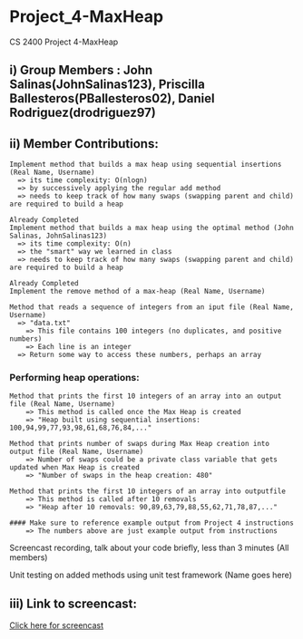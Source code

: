 # Project_4-MaxHeap
CS 2400 Project 4-MaxHeap

## i) Group Members : John Salinas(JohnSalinas123), Priscilla Ballesteros(PBallesteros02), Daniel Rodriguez(drodriguez97)

## ii) Member Contributions:
    
````
Implement method that builds a max heap using sequential insertions (Real Name, Username)
  => its time complexity: O(nlogn)
  => by successively applying the regular add method
  => needs to keep track of how many swaps (swapping parent and child) are required to build a heap
````
    
````
Already Completed
Implement method that builds a max heap using the optimal method (John Salinas, JohnSalinas123)
  => its time complexity: O(n)
  => the "smart" way we learned in class
  => needs to keep track of how many swaps (swapping parent and child) are required to build a heap
````

````
Already Completed
Implement the remove method of a max-heap (Real Name, Username)
````

````
Method that reads a sequence of integers from an iput file (Real Name, Username)
  => "data.txt"
    => This file contains 100 integers (no duplicates, and positive numbers)
    => Each line is an integer
  => Return some way to access these numbers, perhaps an array
````

### Performing heap operations:

````
Method that prints the first 10 integers of an array into an output file (Real Name, Username)
    => This method is called once the Max Heap is created
    => "Heap built using sequential insertions: 100,94,99,77,93,98,61,68,76,84,..."
````

````
Method that prints number of swaps during Max Heap creation into output file (Real Name, Username)
    => Number of swaps could be a private class variable that gets updated when Max Heap is created
    => "Number of swaps in the heap creation: 480"
````

````
Method that prints the first 10 integers of an array into outputfile 
    => This method is called after 10 removals
    => "Heap after 10 removals: 90,89,63,79,88,55,62,71,78,87,..."
````

````
#### Make sure to reference example output from Project 4 instructions
    => The numbers above are just example output from instructions
````

Screencast recording, talk about your code briefly, less than 3 minutes (All members)

Unit testing on added methods using unit test framework (Name goes here)

## iii) Link to screencast:
[Click here for screencast](Placeholder)
